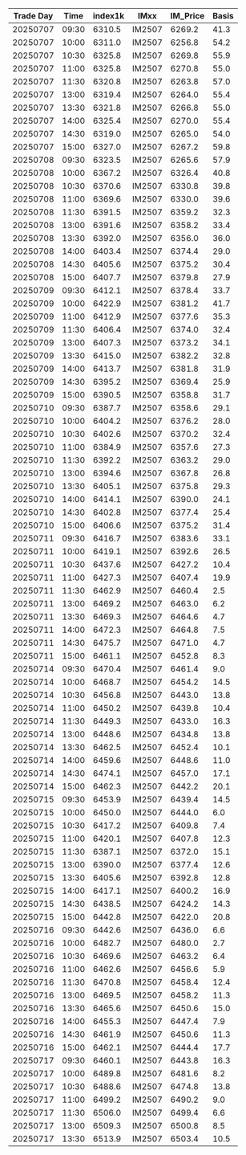 | Trade Day  | Time | index1k | IMxx | IM_Price | Basis |
| ---------- | ---- | ------- | ---- | -------- | ----- |
| 20250707 | 09:30 | 6310.5 | IM2507 | 6269.2 | 41.3 | 
| 20250707 | 10:00 | 6311.0 | IM2507 | 6256.8 | 54.2 | 
| 20250707 | 10:30 | 6325.8 | IM2507 | 6269.8 | 55.9 | 
| 20250707 | 11:00 | 6325.8 | IM2507 | 6270.8 | 55.0 | 
| 20250707 | 11:30 | 6320.8 | IM2507 | 6263.8 | 57.0 | 
| 20250707 | 13:00 | 6319.4 | IM2507 | 6264.0 | 55.4 | 
| 20250707 | 13:30 | 6321.8 | IM2507 | 6266.8 | 55.0 | 
| 20250707 | 14:00 | 6325.4 | IM2507 | 6270.0 | 55.4 | 
| 20250707 | 14:30 | 6319.0 | IM2507 | 6265.0 | 54.0 | 
| 20250707 | 15:00 | 6327.0 | IM2507 | 6267.2 | 59.8 | 
| 20250708 | 09:30 | 6323.5 | IM2507 | 6265.6 | 57.9 | 
| 20250708 | 10:00 | 6367.2 | IM2507 | 6326.4 | 40.8 | 
| 20250708 | 10:30 | 6370.6 | IM2507 | 6330.8 | 39.8 | 
| 20250708 | 11:00 | 6369.6 | IM2507 | 6330.0 | 39.6 | 
| 20250708 | 11:30 | 6391.5 | IM2507 | 6359.2 | 32.3 | 
| 20250708 | 13:00 | 6391.6 | IM2507 | 6358.2 | 33.4 | 
| 20250708 | 13:30 | 6392.0 | IM2507 | 6356.0 | 36.0 | 
| 20250708 | 14:00 | 6403.4 | IM2507 | 6374.4 | 29.0 | 
| 20250708 | 14:30 | 6405.6 | IM2507 | 6375.2 | 30.4 | 
| 20250708 | 15:00 | 6407.7 | IM2507 | 6379.8 | 27.9 | 
| 20250709 | 09:30 | 6412.1 | IM2507 | 6378.4 | 33.7 |
| 20250709 | 10:00 | 6422.9 | IM2507 | 6381.2 | 41.7 |
| 20250709 | 11:00 | 6412.9 | IM2507 | 6377.6 | 35.3 |
| 20250709 | 11:30 | 6406.4 | IM2507 | 6374.0 | 32.4 |
| 20250709 | 13:00 | 6407.3 | IM2507 | 6373.2 | 34.1 |
| 20250709 | 13:30 | 6415.0 | IM2507 | 6382.2 | 32.8 |
| 20250709 | 14:00 | 6413.7 | IM2507 | 6381.8 | 31.9 |
| 20250709 | 14:30 | 6395.2 | IM2507 | 6369.4 | 25.9 |
| 20250709 | 15:00 | 6390.5 | IM2507 | 6358.8 | 31.7 | 
| 20250710 | 09:30 | 6387.7 | IM2507 | 6358.6 | 29.1 | 
| 20250710 | 10:00 | 6404.2 | IM2507 | 6376.2 | 28.0 | 
| 20250710 | 10:30 | 6402.6 | IM2507 | 6370.2 | 32.4 | 
| 20250710 | 11:00 | 6384.9 | IM2507 | 6357.6 | 27.3 | 
| 20250710 | 11:30 | 6392.2 | IM2507 | 6363.2 | 29.0 | 
| 20250710 | 13:00 | 6394.6 | IM2507 | 6367.8 | 26.8 | 
| 20250710 | 13:30 | 6405.1 | IM2507 | 6375.8 | 29.3 | 
| 20250710 | 14:00 | 6414.1 | IM2507 | 6390.0 | 24.1 | 
| 20250710 | 14:30 | 6402.8 | IM2507 | 6377.4 | 25.4 | 
| 20250710 | 15:00 | 6406.6 | IM2507 | 6375.2 | 31.4 | 
| 20250711 | 09:30 | 6416.7 | IM2507 | 6383.6 | 33.1 | 
| 20250711 | 10:00 | 6419.1 | IM2507 | 6392.6 | 26.5 | 
| 20250711 | 10:30 | 6437.6 | IM2507 | 6427.2 | 10.4 | 
| 20250711 | 11:00 | 6427.3 | IM2507 | 6407.4 | 19.9 | 
| 20250711 | 11:30 | 6462.9 | IM2507 | 6460.4 | 2.5 | 
| 20250711 | 13:00 | 6469.2 | IM2507 | 6463.0 | 6.2 | 
| 20250711 | 13:30 | 6469.3 | IM2507 | 6464.6 | 4.7 | 
| 20250711 | 14:00 | 6472.3 | IM2507 | 6464.8 | 7.5 | 
| 20250711 | 14:30 | 6475.7 | IM2507 | 6471.0 | 4.7 | 
| 20250711 | 15:00 | 6461.1 | IM2507 | 6452.8 | 8.3 | 
| 20250714 | 09:30 | 6470.4 | IM2507 | 6461.4 | 9.0 | 
| 20250714 | 10:00 | 6468.7 | IM2507 | 6454.2 | 14.5 | 
| 20250714 | 10:30 | 6456.8 | IM2507 | 6443.0 | 13.8 | 
| 20250714 | 11:00 | 6450.2 | IM2507 | 6439.8 | 10.4 | 
| 20250714 | 11:30 | 6449.3 | IM2507 | 6433.0 | 16.3 | 
| 20250714 | 13:00 | 6448.6 | IM2507 | 6434.8 | 13.8 | 
| 20250714 | 13:30 | 6462.5 | IM2507 | 6452.4 | 10.1 | 
| 20250714 | 14:00 | 6459.6 | IM2507 | 6448.6 | 11.0 | 
| 20250714 | 14:30 | 6474.1 | IM2507 | 6457.0 | 17.1 | 
| 20250714 | 15:00 | 6462.3 | IM2507 | 6442.2 | 20.1 | 
| 20250715 | 09:30 | 6453.9 | IM2507 | 6439.4 | 14.5 | 
| 20250715 | 10:00 | 6450.0 | IM2507 | 6444.0 | 6.0 | 
| 20250715 | 10:30 | 6417.2 | IM2507 | 6409.8 | 7.4 | 
| 20250715 | 11:00 | 6420.1 | IM2507 | 6407.8 | 12.3 | 
| 20250715 | 11:30 | 6387.1 | IM2507 | 6372.0 | 15.1 | 
| 20250715 | 13:00 | 6390.0 | IM2507 | 6377.4 | 12.6 | 
| 20250715 | 13:30 | 6405.6 | IM2507 | 6392.8 | 12.8 | 
| 20250715 | 14:00 | 6417.1 | IM2507 | 6400.2 | 16.9 | 
| 20250715 | 14:30 | 6438.5 | IM2507 | 6424.2 | 14.3 | 
| 20250715 | 15:00 | 6442.8 | IM2507 | 6422.0 | 20.8 | 
| 20250716 | 09:30 | 6442.6 | IM2507 | 6436.0 | 6.6 | 
| 20250716 | 10:00 | 6482.7 | IM2507 | 6480.0 | 2.7 | 
| 20250716 | 10:30 | 6469.6 | IM2507 | 6463.2 | 6.4 | 
| 20250716 | 11:00 | 6462.6 | IM2507 | 6456.6 | 5.9 | 
| 20250716 | 11:30 | 6470.8 | IM2507 | 6458.4 | 12.4 | 
| 20250716 | 13:00 | 6469.5 | IM2507 | 6458.2 | 11.3 | 
| 20250716 | 13:30 | 6465.6 | IM2507 | 6450.6 | 15.0 | 
| 20250716 | 14:00 | 6455.3 | IM2507 | 6447.4 | 7.9 | 
| 20250716 | 14:30 | 6461.9 | IM2507 | 6450.6 | 11.3 | 
| 20250716 | 15:00 | 6462.1 | IM2507 | 6444.4 | 17.7 | 
| 20250717 | 09:30 | 6460.1 | IM2507 | 6443.8 | 16.3 | 
| 20250717 | 10:00 | 6489.8 | IM2507 | 6481.6 | 8.2 | 
| 20250717 | 10:30 | 6488.6 | IM2507 | 6474.8 | 13.8 | 
| 20250717 | 11:00 | 6499.2 | IM2507 | 6490.2 | 9.0 | 
| 20250717 | 11:30 | 6506.0 | IM2507 | 6499.4 | 6.6 | 
| 20250717 | 13:00 | 6509.3 | IM2507 | 6500.8 | 8.5 | 
| 20250717 | 13:30 | 6513.9 | IM2507 | 6503.4 | 10.5 | 
